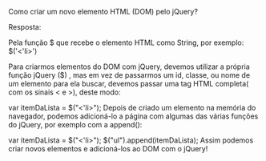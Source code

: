 Como criar um novo elemento HTML (DOM) pelo jQuery?

Resposta:

Pela função $ que recebe o elemento HTML como String, por exemplo: $('<'li>')

Para criarmos elementos do DOM com jQuery, devemos utilizar a própria função jQuery ($) , mas em vez de passarmos um id, classe, ou nome de um elemento para ela buscar, devemos passar uma tag HTML completa( com os sinais < e >), deste modo:

var itemDaLista = $("<'li>");
Depois de criado um elemento na memória do navegador, podemos adicioná-lo a página com algumas das várias funções do jQuery, por exemplo com a append():

var itemDaLista = $("<'li>");
$("ul").append(itemDaLista);
Assim podemos criar novos elementos e adicioná-los ao DOM com o jQuery!